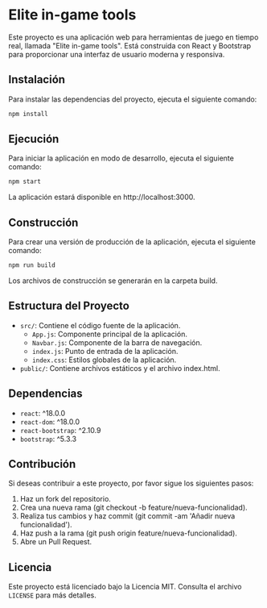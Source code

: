 # Elite in-game tools

Este proyecto es una aplicación web para herramientas de juego en tiempo real, llamada "Elite in-game tools". Está construida con React y Bootstrap para proporcionar una interfaz de usuario moderna y responsiva.

## Instalación

Para instalar las dependencias del proyecto, ejecuta el siguiente comando:

```bash
npm install
```

## Ejecución

Para iniciar la aplicación en modo de desarrollo, ejecuta el siguiente comando:

```bash
npm start
```

La aplicación estará disponible en http://localhost:3000.

## Construcción

Para crear una versión de producción de la aplicación, ejecuta el siguiente comando:

```bash
npm run build
```

Los archivos de construcción se generarán en la carpeta build.

## Estructura del Proyecto

- `src/`: Contiene el código fuente de la aplicación.
  - `App.js`: Componente principal de la aplicación.
  - `Navbar.js`: Componente de la barra de navegación.
  - `index.js`: Punto de entrada de la aplicación.
  - `index.css`: Estilos globales de la aplicación.
- `public/`: Contiene archivos estáticos y el archivo index.html.

## Dependencias

- `react`: ^18.0.0
- `react-dom`: ^18.0.0
- `react-bootstrap`: ^2.10.9
- `bootstrap`: ^5.3.3

## Contribución

Si deseas contribuir a este proyecto, por favor sigue los siguientes pasos:

1. Haz un fork del repositorio.
1. Crea una nueva rama (git checkout -b feature/nueva-funcionalidad).
1. Realiza tus cambios y haz commit (git commit -am 'Añadir nueva funcionalidad').
1. Haz push a la rama (git push origin feature/nueva-funcionalidad).
1. Abre un Pull Request.

## Licencia

Este proyecto está licenciado bajo la Licencia MIT. Consulta el archivo `LICENSE` para más detalles.
